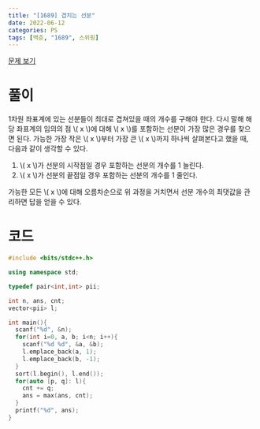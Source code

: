 ```yaml
---
title: "[1689] 겹치는 선분"
date: 2022-06-12
categories: PS
tags: [백준, "1689", 스위핑]
---
```


[문제 보기]('/https://www.acmicpc.net/problem/1689')

# 풀이
1차원 좌표계에 있는 선분들이 최대로 겹쳐있을 때의 개수를 구해야 한다. 다시 말해 해당 좌표계의 임의의 점 \\( x \\)에 대해 \\( x \\)를 포함하는 선분이 가장 많은 경우를 찾으면 된다. 가능한 가장 작은 \\( x \\)부터 가장 큰 \\( x \\)까지 하나씩 살펴본다고 했을 때, 다음과 같이 생각할 수 있다.

1. \\( x \\)가 선분의 시작점일 경우 포함하는 선분의 개수를 1 늘린다.
2. \\( x \\)가 선분의 끝점일 경우 포함하는 선분의 개수를 1 줄인다.

가능한 모든 \\( x \\)에 대해 오름차순으로 위 과정을 거치면서 선분 개수의 최댓값을 관리하면 답을 얻을 수 있다.

# 코드
```c++
#include <bits/stdc++.h>

using namespace std;

typedef pair<int,int> pii;

int n, ans, cnt;
vector<pii> l;

int main(){
  scanf("%d", &n);
  for(int i=0, a, b; i<n; i++){
    scanf("%d %d", &a, &b);
    l.emplace_back(a, 1);
    l.emplace_back(b, -1);
  }
  sort(l.begin(), l.end());
  for(auto [p, q]: l){
    cnt += q;
    ans = max(ans, cnt);
  }
  printf("%d", ans);
}
```